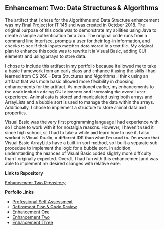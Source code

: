## Enhancement Two: Data Structures & Algorithms

The artifact that I chose for the Algorithms and Data Structure enhancement was my Final Project for IT 145 and was created in October 2018. The original purpose of this code was to demonstrate my abilities using Java to create a simple authentication for a zoo. The original code runs from a command line interface, prompts a user for their log-in information, and checks to see if their inputs matches data stored in a text file. My original plan to enhance this code was to rewrite it in Visual Basic, adding GUI elements and using arrays to store data.

I chose to include this artifact in my portfolio because it allowed me to take a basic framework from an early class and enhance it using the skills I had learned from CS 260 – Data Structures and Algorithms. I think using an artifact that was more basic allowed more flexibility in choosing enhancements for the artifact. As mentioned earlier, my enhancements to the code include adding GUI elements and increasing the overall user experience. Animal data is stored and manipulated using both arrays and ArrayLists and a bubble sort is used to manage the data within the arrays. Additionally, I chose to implement a structure to store animal data and properties.

Visual Basic was the very first programming language I had experience with so I chose to work with it for nostalgia reasons. However, I haven’t used it since high school, so I had to take a while and learn how to use it. I also worked in Visual Studio, a different IDE than what I’m used to. I’m aware that Visual Basic ArrayLists have a built-in sort method, so I built a separate sub procedure to implement the logic for a bubble sort. In addition, understanding the nuances of Visual Basic added slightly more difficulty than I originally expected. Overall, I had fun with this enhancement and was able to implement my desired changes with relative ease.

**Link to Repository**

[Enhancement Two Repository](https://github.com/kdilick9/Data-Structures-Algorithms)

**Porfolio Links**<br>
* [Professional Self-Assessment](https://kdilick9.github.io/index.html)<br>
* [Refinement Plan & Code Review](https://kdilick9.github.io/CodeReview.html)<br>
* [Enhancement One](https://kdilick9.github.io/EnhancementOne.html)<br>
* [Enhancement Two](https://kdilick9.github.io/EnhancementTwo.html)<br>
* [Enhancement Three](https://kdilick9.github.io/EnhancementThree.html)
